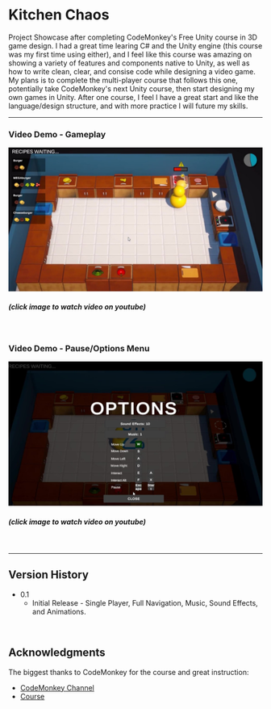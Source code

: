 # Kitchen Chaos

Project Showcase after completing CodeMonkey's Free Unity course in 3D game design. I had a great time learing C# and the Unity engine (this course was my first time using either), and I feel like this course was amazing on showing a variety of features and components native to Unity, as well as how to write clean, clear, and consise code while designing a video game. My plans is to complete the multi-player course that follows this one, potentially take CodeMonkey's next Unity course, then start designing my own games in Unity. After one course, I feel I have a great start and like the language/design structure, and with more practice I will future my skills.

<hr> 

### Video Demo - Gameplay 

[![Watch the video](https://raw.githubusercontent.com/heytonyy/media-uploads/main/Kitchen_Chaos_Clip1_Moment.jpg)](https://youtu.be/fpq15r4a_aM)
##### (click image to watch video on youtube)

<br> 

### Video Demo - Pause/Options Menu
[![Watch the video](https://raw.githubusercontent.com/heytonyy/media-uploads/main/Kitchen_Chaos_Clip2_Moment.jpg)](https://youtu.be/PpjMUWXaE8E)
##### (click image to watch video on youtube)

<br>
<hr>

## Version History

* 0.1
    * Initial Release - Single Player, Full Navigation, Music, Sound Effects, and Animations.

<br>

## Acknowledgments

The biggest thanks to CodeMonkey for the course and great instruction:
* [CodeMonkey Channel](https://www.youtube.com/@CodeMonkeyUnity)
* [Course](https://unitycodemonkey.com/kitchenchaoscourse.php)
